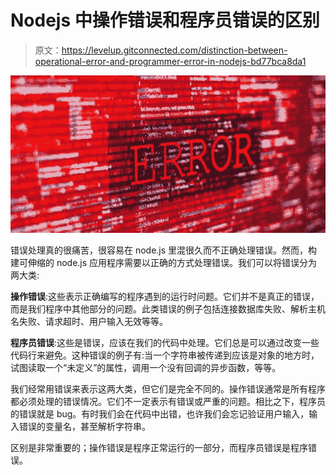 # Nodejs 中操作错误和程序员错误的区别

> 原文：<https://levelup.gitconnected.com/distinction-between-operational-error-and-programmer-error-in-nodejs-bd77bca8da1>

![](img/440bc5a228f6c9c0f00d8fa38375ec12.png)

错误处理真的很痛苦，很容易在 node.js 里混很久而不正确处理错误。然而，构建可伸缩的 node.js 应用程序需要以正确的方式处理错误。我们可以将错误分为两大类:

**操作错误**:这些表示正确编写的程序遇到的运行时问题。它们并不是真正的错误，而是我们程序中其他部分的问题。此类错误的例子包括连接数据库失败、解析主机名失败、请求超时、用户输入无效等等。

**程序员错误**:这些是错误，应该在我们的代码中处理。它们总是可以通过改变一些代码行来避免。这种错误的例子有:当一个字符串被传递到应该是对象的地方时，试图读取一个“未定义”的属性，调用一个没有回调的异步函数，等等。

我们经常用错误来表示这两大类，但它们是完全不同的。操作错误通常是所有程序都必须处理的错误情况。它们不一定表示有错误或严重的问题。相比之下，程序员的错误就是 bug。有时我们会在代码中出错，也许我们会忘记验证用户输入，输入错误的变量名，甚至解析字符串。

区别是非常重要的；操作错误是程序正常运行的一部分，而程序员错误是程序错误。